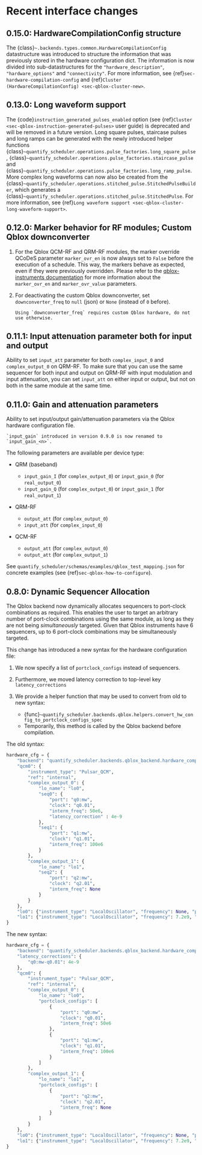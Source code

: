 # Recent interface changes

## 0.15.0: HardwareCompilationConfig structure

The {class}`~.backends.types.common.HardwareCompilationConfig` datastructure was introduced to structure the information that was previously stored in the hardware configuration dict.
The information is now divided into sub-datastructures for the `"hardware_description"`, `"hardware_options"` and `"connectivity"`.
For more information, see {ref}`sec-hardware-compilation-config` and {ref}`Cluster (HardwareCompilationConfig) <sec-qblox-cluster-new>`.

## 0.13.0: Long waveform support

The {code}`instruction_generated_pulses_enabled` option (see {ref}`Cluster <sec-qblox-instruction-generated-pulses>` user guide) is deprecated and will be removed in a future version. Long square pulses, staircase pulses and long ramps can be generated with the newly introduced helper functions {class}`~quantify_scheduler.operations.pulse_factories.long_square_pulse`, {class}`~quantify_scheduler.operations.pulse_factories.staircase_pulse` and {class}`~quantify_scheduler.operations.pulse_factories.long_ramp_pulse`. More complex long waveforms can now also be created from the {class}`~quantify_scheduler.operations.stitched_pulse.StitchedPulseBuilder`, which generates a {class}`~quantify_scheduler.operations.stitched_pulse.StitchedPulse`. For more information, see {ref}`Long waveform support <sec-qblox-cluster-long-waveform-support>`.

## 0.12.0: Marker behavior for RF modules; Custom Qblox downconverter

1. For the Qblox QCM-RF and QRM-RF modules, the marker override QCoDeS parameter `marker_ovr_en`
   is now always set to `False` before the execution of a schedule. This way, the markers
   behave as expected, even if they were previously overridden.
   Please refer to the
   [qblox-instruments documentation](https://qblox-qblox-instruments.readthedocs-hosted.com/en/master/cluster/qrm_rf.html#marker-output-channels) for more information about the `marker_ovr_en` and `marker_ovr_value` parameters.

2. For deactivating the custom Qblox downconverter, set `downconverter_freq` to `null` (json) or `None` (instead of `0` before).
    ```{note}
    Using `downconverter_freq` requires custom Qblox hardware, do not use otherwise.
    ``` 

## 0.11.1: Input attenuation parameter both for input and output

Ability to set `input_att` parameter for both `complex_input_0` and `complex_output_0` on QRM-RF.
To make sure that you can use the same sequencer for both input and output
on QRM-RF with input modulation and input attenuation, you can set `input_att` on either input or output,
but not on both in the same module at the same time.

## 0.11.0: Gain and attenuation parameters

Ability to set input/output gain/attenuation parameters via the Qblox hardware configuration file.

```{note}
`input_gain` introduced in version 0.9.0 is now renamed to `input_gain_<n>`.
```

The following parameters are available per device type:

- QRM (baseband)

  - `input_gain_I` (for `complex_output_0`) or `input_gain_0` (for `real_output_0`)
  - `input_gain_Q` (for `complex_output_0`) or `input_gain_1` (for `real_output_1`)

- QRM-RF

  - `output_att` (for `complex_output_0`)
  - `input_att` (for `complex_input_0`)

- QCM-RF

  - `output_att` (for `complex_output_0`)
  - `output_att` (for `complex_output_1`)

See `quantify_scheduler/schemas/examples/qblox_test_mapping.json` for concrete examples (see {ref}`sec-qblox-how-to-configure`).

## 0.8.0: Dynamic Sequencer Allocation

The Qblox backend now dynamically allocates sequencers to port-clock combinations as required.
This enables the user to target an arbitrary number of port-clock combinations using the same module, as long as they are not being *simultaneously* targeted.
Given that Qblox instruments have 6 sequencers, up to 6 port-clock combinations may be simultaneously targeted.

This change has introduced a new syntax for the hardware configuration file:

1. We now specify a list of `portclock_configs` instead of sequencers.

2. Furthermore, we moved latency correction to top-level key `latency_corrections`

3. We provide a helper function that may be used to convert from old to new syntax:

   - {func}`~quantify_scheduler.backends.qblox.helpers.convert_hw_config_to_portclock_configs_spec`
   - Temporarily, this method is called by the Qblox backend before compilation.

The old syntax:

```python
hardware_cfg = {
    "backend": "quantify_scheduler.backends.qblox_backend.hardware_compile",
    "qcm0": {
        "instrument_type": "Pulsar_QCM",
        "ref": "internal",
        "complex_output_0": {
            "lo_name": "lo0",
            "seq0": {
                "port": "q0:mw",
                "clock": "q0.01",
                "interm_freq": 50e6,
                "latency_correction" : 4e-9
            },
            "seq1": {
                "port": "q1:mw",
                "clock": "q1.01",
                "interm_freq": 100e6
            }
        },
        "complex_output_1": {
            "lo_name": "lo1",
            "seq2": {
                "port": "q2:mw",
                "clock": "q2.01",
                "interm_freq": None
            }
        }
    },
    "lo0": {"instrument_type": "LocalOscillator", "frequency": None, "power": 20},
    "lo1": {"instrument_type": "LocalOscillator", "frequency": 7.2e9, "power": 20}
}
```

The new syntax:

```python
hardware_cfg = {
    "backend": "quantify_scheduler.backends.qblox_backend.hardware_compile",
    "latency_corrections": {
        "q0:mw-q0.01": 4e-9
    },
    "qcm0": {
        "instrument_type": "Pulsar_QCM",
        "ref": "internal",
        "complex_output_0": {
            "lo_name": "lo0",
            "portclock_configs": [
                {
                    "port": "q0:mw",
                    "clock": "q0.01",
                    "interm_freq": 50e6
                },
                {
                    "port": "q1:mw",
                    "clock": "q1.01",
                    "interm_freq": 100e6
                }
            ]
        },
        "complex_output_1": {
            "lo_name": "lo1",
            "portclock_configs": [
                {
                    "port": "q2:mw",
                    "clock": "q2.01",
                    "interm_freq": None
                }
            ]
        }
    },
    "lo0": {"instrument_type": "LocalOscillator", "frequency": None, "power": 20},
    "lo1": {"instrument_type": "LocalOscillator", "frequency": 7.2e9, "power": 20}
}
```
